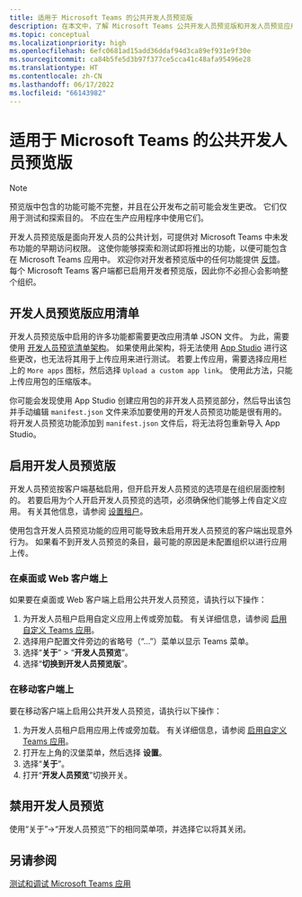 ```yaml
---
title: 适用于 Microsoft Teams 的公共开发人员预览版
description: 在本文中，了解 Microsoft Teams 公共开发人员预览版和开发人员预览应用清单中的功能。
ms.topic: conceptual
ms.localizationpriority: high
ms.openlocfilehash: 6efc0681ad15add36ddaf94d3ca89ef931e9f30e
ms.sourcegitcommit: ca84b5fe5d3b97f377ce5cca41c48afa95496e28
ms.translationtype: HT
ms.contentlocale: zh-CN
ms.lasthandoff: 06/17/2022
ms.locfileid: "66143982"
---
```

# <a name="public-developer-preview-for-microsoft-teams"></a>适用于 Microsoft Teams 的公共开发人员预览版

>[!NOTE]
>预览版中包含的功能可能不完整，并且在公开发布之前可能会发生更改。 它们仅用于测试和探索目的。 不应在生产应用程序中使用它们。

开发人员预览版是面向开发人员的公共计划，可提供对 Microsoft Teams 中未发布功能的早期访问权限。 这使你能够探索和测试即将推出的功能，以便可能包含在 Microsoft Teams 应用中。 欢迎你对开发者预览版中的任何功能提供 [反馈](~/feedback.md)。 每个 Microsoft Teams 客户端都已启用开发者预览版，因此你不必担心会影响整个组织。

## <a name="developer-preview-app-manifest"></a>开发人员预览版应用清单

开发人员预览版中启用的许多功能都需要更改应用清单 JSON 文件。 为此，需要使用 [开发人员预览清单架构](~/resources/schema/manifest-schema-dev-preview.md)。 如果使用此架构，将无法使用 [App Studio](~/concepts/build-and-test/app-studio-overview.md) 进行这些更改，也无法将其用于上传应用来进行测试。 若要上传应用，需要选择应用栏上的 `More apps` 图标，然后选择 `Upload a custom app link`。 使用此方法，只能上传应用包的压缩版本。

你可能会发现使用 App Studio 创建应用包的非开发人员预览部分，然后导出该包并手动编辑 `manifest.json` 文件来添加要使用的开发人员预览功能是很有用的。 将开发人员预览功能添加到 `manifest.json` 文件后，将无法将包重新导入 App Studio。

## <a name="enable-developer-preview"></a>启用开发人员预览版

开发人员预览按客户端基础启用，但开启开发人员预览的选项是在组织层面控制的。 若要启用为个人开启开发人员预览的选项，必须确保他们能够上传自定义应用。 有关其他信息，请参阅 [设置租户](~/concepts/build-and-test/prepare-your-o365-tenant.md)。

使用包含开发人员预览功能的应用可能导致未启用开发人员预览的客户端出现意外行为。 如果看不到开发人员预览的条目，最可能的原因是未配置组织以进行应用上传。

### <a name="on-a-desktop-or-web-client"></a>在桌面或 Web 客户端上

如果要在桌面或 Web 客户端上启用公共开发人员预览，请执行以下操作：

1. 为开发人员租户启用自定义应用上传或旁加载。 有关详细信息，请参阅 [启用自定义 Teams 应用](../../concepts/build-and-test/prepare-your-o365-tenant.md#enable-custom-teams-apps-and-turn-on-custom-app-uploading)。
1. 选择用户配置文件旁边的省略号（“...”）菜单以显示 Teams 菜单。
1. 选择“**关于**” > “**开发人员预览**”。
1. 选择“**切换到开发人员预览版**”。

### <a name="on-a-mobile-client"></a>在移动客户端上

要在移动客户端上启用公共开发人员预览，请执行以下操作：

1. 为开发人员租户启用应用上传或旁加载。 有关详细信息，请参阅 [启用自定义 Teams 应用](../../concepts/build-and-test/prepare-your-o365-tenant.md#enable-custom-teams-apps-and-turn-on-custom-app-uploading)。
1. 打开左上角的汉堡菜单，然后选择 **设置**。
1. 选择“**关于**”。
1. 打开“**开发人员预览**”切换开关。

## <a name="disable-developer-preview"></a>禁用开发人员预览

使用“关于”→“开发人员预览”下的相同菜单项，并选择它以将其关闭。

## <a name="see-also"></a>另请参阅

[测试和调试 Microsoft Teams 应用](~/concepts/build-and-test/debug.md)
